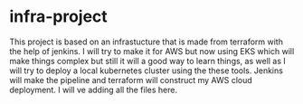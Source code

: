 # infra-project

This project is based on an infrastucture that is made from terraform with the help of jenkins. I will try to make it for AWS but now using EKS which will make things complex but still it will a good  way to learn things, as well as I will try to deploy a local kubernetes cluster using the these tools. Jenkins will make the pipeline and terraform will construct my AWS cloud deployment. I will ve adding all the files here. 
